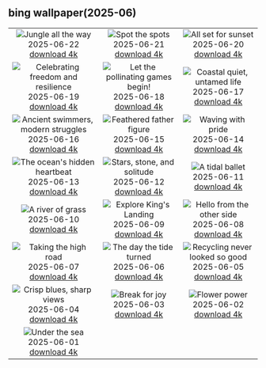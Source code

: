 ## bing wallpaper(2025-06)

|  |  |  |
| :----: | :----: | :----: |
| ![Jungle all the way](https://cn.bing.com/th?id=OHR.AmazonEcuador_EN-US2195278379_UHD.jpg&pid=hp&w=384&h=216&rs=1&c=4) <br/>2025-06-22 [download 4k](https://cn.bing.com/th?id=OHR.AmazonEcuador_EN-US2195278379_UHD.jpg)| ![Spot the spots](https://cn.bing.com/th?id=OHR.SerengetiGiraffe_EN-US2127484447_UHD.jpg&pid=hp&w=384&h=216&rs=1&c=4) <br/>2025-06-21 [download 4k](https://cn.bing.com/th?id=OHR.SerengetiGiraffe_EN-US2127484447_UHD.jpg)| ![All set for sunset](https://cn.bing.com/th?id=OHR.IcelandSolstice_EN-US2057542769_UHD.jpg&pid=hp&w=384&h=216&rs=1&c=4) <br/>2025-06-20 [download 4k](https://cn.bing.com/th?id=OHR.IcelandSolstice_EN-US2057542769_UHD.jpg)|
| ![Celebrating freedom and resilience](https://cn.bing.com/th?id=OHR.TexasCapitol_EN-US1992205396_UHD.jpg&pid=hp&w=384&h=216&rs=1&c=4) <br/>2025-06-19 [download 4k](https://cn.bing.com/th?id=OHR.TexasCapitol_EN-US1992205396_UHD.jpg)| ![Let the pollinating games begin!](https://cn.bing.com/th?id=OHR.AsianSwallowtail_EN-US1924189362_UHD.jpg&pid=hp&w=384&h=216&rs=1&c=4) <br/>2025-06-18 [download 4k](https://cn.bing.com/th?id=OHR.AsianSwallowtail_EN-US1924189362_UHD.jpg)| ![Coastal quiet, untamed life](https://cn.bing.com/th?id=OHR.CumberlandOaks_EN-US1850139942_UHD.jpg&pid=hp&w=384&h=216&rs=1&c=4) <br/>2025-06-17 [download 4k](https://cn.bing.com/th?id=OHR.CumberlandOaks_EN-US1850139942_UHD.jpg)|
| ![Ancient swimmers, modern struggles](https://cn.bing.com/th?id=OHR.SeaTurtleBrazil_EN-US1789042400_UHD.jpg&pid=hp&w=384&h=216&rs=1&c=4) <br/>2025-06-16 [download 4k](https://cn.bing.com/th?id=OHR.SeaTurtleBrazil_EN-US1789042400_UHD.jpg)| ![Feathered father figure](https://cn.bing.com/th?id=OHR.RheaDad_EN-US1643943847_UHD.jpg&pid=hp&w=384&h=216&rs=1&c=4) <br/>2025-06-15 [download 4k](https://cn.bing.com/th?id=OHR.RheaDad_EN-US1643943847_UHD.jpg)| ![Waving with pride](https://cn.bing.com/th?id=OHR.FlagCapitolDC_EN-US1553861171_UHD.jpg&pid=hp&w=384&h=216&rs=1&c=4) <br/>2025-06-14 [download 4k](https://cn.bing.com/th?id=OHR.FlagCapitolDC_EN-US1553861171_UHD.jpg)|
| ![The ocean's hidden heartbeat](https://cn.bing.com/th?id=OHR.SanMiguelAzores_EN-US2785372768_UHD.jpg&pid=hp&w=384&h=216&rs=1&c=4) <br/>2025-06-13 [download 4k](https://cn.bing.com/th?id=OHR.SanMiguelAzores_EN-US2785372768_UHD.jpg)| ![Stars, stone, and solitude](https://cn.bing.com/th?id=OHR.BigBendChisos_EN-US9433220487_UHD.jpg&pid=hp&w=384&h=216&rs=1&c=4) <br/>2025-06-12 [download 4k](https://cn.bing.com/th?id=OHR.BigBendChisos_EN-US9433220487_UHD.jpg)| ![A tidal ballet](https://cn.bing.com/th?id=OHR.FlamingosNamibia_EN-US9397449472_UHD.jpg&pid=hp&w=384&h=216&rs=1&c=4) <br/>2025-06-11 [download 4k](https://cn.bing.com/th?id=OHR.FlamingosNamibia_EN-US9397449472_UHD.jpg)|
| ![A river of grass](https://cn.bing.com/th?id=OHR.AerialEverglades_EN-US9045585896_UHD.jpg&pid=hp&w=384&h=216&rs=1&c=4) <br/>2025-06-10 [download 4k](https://cn.bing.com/th?id=OHR.AerialEverglades_EN-US9045585896_UHD.jpg)| ![Explore King's Landing](https://cn.bing.com/th?id=OHR.DubrovnikTwilight_EN-US9005720216_UHD.jpg&pid=hp&w=384&h=216&rs=1&c=4) <br/>2025-06-09 [download 4k](https://cn.bing.com/th?id=OHR.DubrovnikTwilight_EN-US9005720216_UHD.jpg)| ![Hello from the other side](https://cn.bing.com/th?id=OHR.StellarSeaLions_EN-US8941740506_UHD.jpg&pid=hp&w=384&h=216&rs=1&c=4) <br/>2025-06-08 [download 4k](https://cn.bing.com/th?id=OHR.StellarSeaLions_EN-US8941740506_UHD.jpg)|
| ![Taking the high road](https://cn.bing.com/th?id=OHR.PacificCrestTrail_EN-US8903844619_UHD.jpg&pid=hp&w=384&h=216&rs=1&c=4) <br/>2025-06-07 [download 4k](https://cn.bing.com/th?id=OHR.PacificCrestTrail_EN-US8903844619_UHD.jpg)| ![The day the tide turned](https://cn.bing.com/th?id=OHR.NormandyBeach_EN-US8863709180_UHD.jpg&pid=hp&w=384&h=216&rs=1&c=4) <br/>2025-06-06 [download 4k](https://cn.bing.com/th?id=OHR.NormandyBeach_EN-US8863709180_UHD.jpg)| ![Recycling never looked so good](https://cn.bing.com/th?id=OHR.OlivaresMural_EN-US8824492734_UHD.jpg&pid=hp&w=384&h=216&rs=1&c=4) <br/>2025-06-05 [download 4k](https://cn.bing.com/th?id=OHR.OlivaresMural_EN-US8824492734_UHD.jpg)|
| ![Crisp blues, sharp views](https://cn.bing.com/th?id=OHR.CalaLuna_EN-US8760708047_UHD.jpg&pid=hp&w=384&h=216&rs=1&c=4) <br/>2025-06-04 [download 4k](https://cn.bing.com/th?id=OHR.CalaLuna_EN-US8760708047_UHD.jpg)| ![Break for joy](https://cn.bing.com/th?id=OHR.BicyclesUtrecht_EN-US8449213938_UHD.jpg&pid=hp&w=384&h=216&rs=1&c=4) <br/>2025-06-03 [download 4k](https://cn.bing.com/th?id=OHR.BicyclesUtrecht_EN-US8449213938_UHD.jpg)| ![Flower power](https://cn.bing.com/th?id=OHR.EchinaceaButterfly_EN-US8404044892_UHD.jpg&pid=hp&w=384&h=216&rs=1&c=4) <br/>2025-06-02 [download 4k](https://cn.bing.com/th?id=OHR.EchinaceaButterfly_EN-US8404044892_UHD.jpg)|
| ![Under the sea](https://cn.bing.com/th?id=OHR.GrandeTerreReef_EN-US8351815569_UHD.jpg&pid=hp&w=384&h=216&rs=1&c=4) <br/>2025-06-01 [download 4k](https://cn.bing.com/th?id=OHR.GrandeTerreReef_EN-US8351815569_UHD.jpg)|
